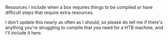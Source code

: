 Resources I include when a box requires things to be compiled or have difficult steps that require extra resources.

I don't update this nearly as often as I should, so please do tell me if there's anything you're struggling to compile that you need for a HTB machine, and I'll include it here.
